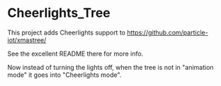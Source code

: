 # Cheerlights_Tree

This project adds Cheerlights support to https://github.com/particle-iot/xmastree/

See the excellent README there for more info.

Now instead of turning the lights off, when the tree is not in "animation mode" it goes into "Cheerlights mode".
